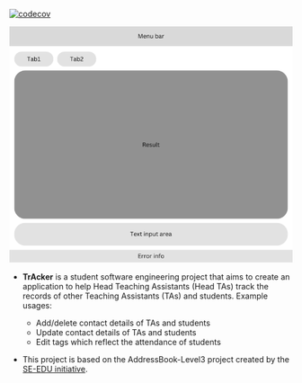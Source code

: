 [![codecov](https://codecov.io/gh/AY2324S2-CS2103T-T11-4/tp/graph/badge.svg?token=YS8FHD1IQM)](https://codecov.io/gh/AY2324S2-CS2103T-T11-4/tp)

![Ui](docs/images/Ui.png)

* **TrAcker** is a student software engineering project that aims to create an application to help Head Teaching
  Assistants (Head TAs) track the records of other Teaching Assistants (TAs) and students.
  Example usages:
  * Add/delete contact details of TAs and students
  * Update contact details of TAs and students
  * Edit tags which reflect the attendance of students

* This project is based on the AddressBook-Level3 project created by the [SE-EDU initiative](https://se-education.org).
